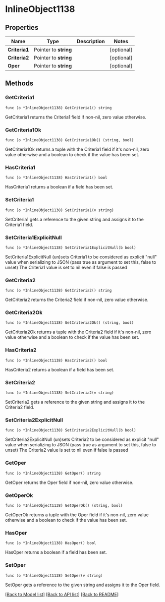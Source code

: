 # InlineObject1138

## Properties

Name | Type | Description | Notes
------------ | ------------- | ------------- | -------------
**Criteria1** | Pointer to **string** |  | [optional] 
**Criteria2** | Pointer to **string** |  | [optional] 
**Oper** | Pointer to **string** |  | [optional] 

## Methods

### GetCriteria1

`func (o *InlineObject1138) GetCriteria1() string`

GetCriteria1 returns the Criteria1 field if non-nil, zero value otherwise.

### GetCriteria1Ok

`func (o *InlineObject1138) GetCriteria1Ok() (string, bool)`

GetCriteria1Ok returns a tuple with the Criteria1 field if it's non-nil, zero value otherwise
and a boolean to check if the value has been set.

### HasCriteria1

`func (o *InlineObject1138) HasCriteria1() bool`

HasCriteria1 returns a boolean if a field has been set.

### SetCriteria1

`func (o *InlineObject1138) SetCriteria1(v string)`

SetCriteria1 gets a reference to the given string and assigns it to the Criteria1 field.

### SetCriteria1ExplicitNull

`func (o *InlineObject1138) SetCriteria1ExplicitNull(b bool)`

SetCriteria1ExplicitNull (un)sets Criteria1 to be considered as explicit "null" value
when serializing to JSON (pass true as argument to set this, false to unset)
The Criteria1 value is set to nil even if false is passed
### GetCriteria2

`func (o *InlineObject1138) GetCriteria2() string`

GetCriteria2 returns the Criteria2 field if non-nil, zero value otherwise.

### GetCriteria2Ok

`func (o *InlineObject1138) GetCriteria2Ok() (string, bool)`

GetCriteria2Ok returns a tuple with the Criteria2 field if it's non-nil, zero value otherwise
and a boolean to check if the value has been set.

### HasCriteria2

`func (o *InlineObject1138) HasCriteria2() bool`

HasCriteria2 returns a boolean if a field has been set.

### SetCriteria2

`func (o *InlineObject1138) SetCriteria2(v string)`

SetCriteria2 gets a reference to the given string and assigns it to the Criteria2 field.

### SetCriteria2ExplicitNull

`func (o *InlineObject1138) SetCriteria2ExplicitNull(b bool)`

SetCriteria2ExplicitNull (un)sets Criteria2 to be considered as explicit "null" value
when serializing to JSON (pass true as argument to set this, false to unset)
The Criteria2 value is set to nil even if false is passed
### GetOper

`func (o *InlineObject1138) GetOper() string`

GetOper returns the Oper field if non-nil, zero value otherwise.

### GetOperOk

`func (o *InlineObject1138) GetOperOk() (string, bool)`

GetOperOk returns a tuple with the Oper field if it's non-nil, zero value otherwise
and a boolean to check if the value has been set.

### HasOper

`func (o *InlineObject1138) HasOper() bool`

HasOper returns a boolean if a field has been set.

### SetOper

`func (o *InlineObject1138) SetOper(v string)`

SetOper gets a reference to the given string and assigns it to the Oper field.


[[Back to Model list]](../README.md#documentation-for-models) [[Back to API list]](../README.md#documentation-for-api-endpoints) [[Back to README]](../README.md)


